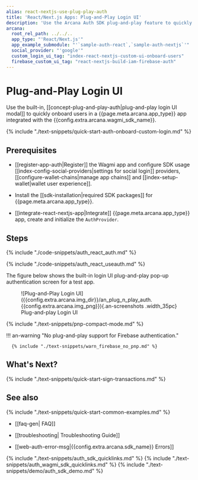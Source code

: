```yaml
---
alias: react-nextjs-use-plug-play-auth
title: 'React/Next.js Apps: Plug-and-Play Login UI'
description: 'Use the Arcana Auth SDK plug-and-play feature to quickly add code in the React/Next.js app for onboarding users via the configured options.'
arcana:
  root_rel_path: ../../..
  app_type: "'React/Next.js'"
  app_example_submodule: "'`sample-auth-react`,`sample-auth-nextjs`'"
  social_provider: "'google'"
  custom_login_ui_tag: "index-react-nextjs-custom-ui-onboard-users"
  firebase_custom_ui_tag: "react-nextjs-build-iam-firebase-auth"
---
```


# Plug-and-Play Login UI

Use the built-in, [[concept-plug-and-play-auth|plug-and-play login UI modal]] to quickly onboard users in a {{page.meta.arcana.app_type}} app integrated with the {{config.extra.arcana.wagmi_sdk_name}}. 

{% include "./text-snippets/quick-start-auth-onboard-custom-login.md" %}

## Prerequisites

* [[register-app-auth|Register]] the Wagmi app and configure SDK usage [[index-config-social-providers|settings for social login]] providers, [[configure-wallet-chains|manage app chains]] and [[index-setup-wallet|wallet user experience]].

* Install the [[sdk-installation|required SDK packages]] for {{page.meta.arcana.app_type}}.

* [[integrate-react-nextjs-app|Integrate]] {{page.meta.arcana.app_type}} app, create and initialize the `AuthProvider`.

## Steps

{% include "./code-snippets/auth_react_auth.md" %}

{% include "./code-snippets/auth_react_useauth.md" %}

The figure below shows the built-in login UI plug-and-play pop-up authentication screen for a test app.

<figure markdown="span">
  ![Plug-and-Play Login UI]({{config.extra.arcana.img_dir}}/an_plug_n_play_auth.{{config.extra.arcana.img_png}}){.an-screenshots .width_35pc}
  <figcaption>Plug-and-play Login UI</figcaption>
</figure>

{% include "./text-snippets/pnp-compact-mode.md" %}

!!! an-warning "No plug-and-play support for Firebase authentication."

      {% include "./text-snippets/warn_firebase_no_pnp.md" %}

## What's Next?

{% include "./text-snippets/quick-start-sign-transactions.md" %}

## See also

{% include "./text-snippets/quick-start-common-examples.md" %}

* [[faq-gen| FAQ]]

* [[troubleshooting| Troubleshooting Guide]]

* [[web-auth-error-msg|{{config.extra.arcana.sdk_name}} Errors]]

{% include "./text-snippets/auth_sdk_quicklinks.md" %}
{% include "./text-snippets/auth_wagmi_sdk_quicklinks.md" %}
{% include "./text-snippets/demo/auth_sdk_demo.md" %}

